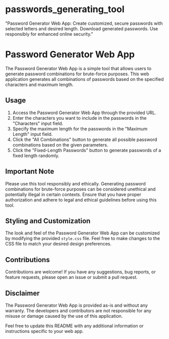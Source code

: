 # passwords_generating_tool
"Password Generator Web App: Create customized, secure passwords with selected letters and desired length. Download generated passwords. Use responsibly for enhanced online security."


# Password Generator Web App

The Password Generator Web App is a simple tool that allows users to generate password combinations for brute-force purposes. This web application generates all combinations of passwords based on the specified characters and maximum length.

## Usage

1. Access the Password Generator Web App through the provided URL.
2. Enter the characters you want to include in the passwords in the "Characters" input field.
3. Specify the maximum length for the passwords in the "Maximum Length" input field.
4. Click the "All Combinations" button to generate all possible password combinations based on the given parameters.
5. Click the "Fixed-Length Passwords" button to generate passwords of a fixed length randomly.

## Important Note

Please use this tool responsibly and ethically. Generating password combinations for brute-force purposes can be considered unethical and potentially illegal in certain contexts. Ensure that you have proper authorization and adhere to legal and ethical guidelines before using this tool.

## Styling and Customization

The look and feel of the Password Generator Web App can be customized by modifying the provided `style.css` file. Feel free to make changes to the CSS file to match your desired design preferences.


## Contributions

Contributions are welcome! If you have any suggestions, bug reports, or feature requests, please open an issue or submit a pull request.

## Disclaimer

The Password Generator Web App is provided as-is and without any warranty. The developers and contributors are not responsible for any misuse or damage caused by the use of this application.

Feel free to update this README with any additional information or instructions specific to your web app.


